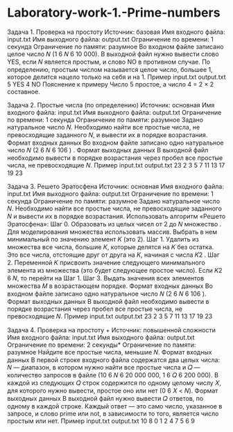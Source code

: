 # Laboratory-work-1.-Prime-numbers

Задача 1. Проверка на простоту
Источник: базовая
Имя входного файла: input.txt
Имя выходного файла: output.txt
Ограничение по времени: 1 секунда
Ограничение по памяти: разумное
Во входном файле записано целое число 𝑁 (1 6 𝑁 6 10 000).
В выходной файл нужно вывести слово YES, если 𝑁 является простым, и слово NO в
противном случае.
По определению, простым числом называется целое число, большее 1, которое делится
нацело только на себя и на 1.
Пример
input.txt output.txt
5 YES
4 NO
Пояснение к примеру
Число 5 простое, а число 4 = 2 × 2 составное.

Задача 2. Простые числа (по определению)
Источник: основная
Имя входного файла: input.txt
Имя выходного файла: output.txt
Ограничение по времени: 1 секунда
Ограничение по памяти: разумное
Задано натуральное число 𝑁.
Необходимо найти все простые числа, не превосходящие заданного 𝑁, и вывести их в
порядке возрастания.
Формат входных данных
Во входном файле записано одно натуральное число 𝑁 (2 6 𝑁 6 106
) .
Формат выходных данных
В выходной файл необходимо вывести в порядке возрастания через пробел все простые
числа, не превосходящие 𝑁.
Пример
input.txt output.txt
23 2 3 5 7 11 13 17 19 23

Задача 3. Решето Эратосфена
Источник: основная
Имя входного файла: input.txt
Имя выходного файла: output.txt
Ограничение по времени: 1 секунда
Ограничение по памяти: разумное
Задано натуральное число 𝑁. Необходимо найти все простые числа, не превосходящие
заданного 𝑁 и вывести их в порядке возрастания. Использовать алгоритм «Решето Эратосфена»:
Шаг 0. Образовать из целых чисел от 2 до 𝑁 множество . Для моделирования множества
использовать массив. Выбрать в нем минимальный по значению элемент 𝐾 (это 2).
Шаг 1. Удалить из множества все числа, большие 𝐾, которые делятся на 𝐾 без остатка.
Это все числа, отстоящие друг от друга на 𝐾, начиная с числа 𝐾2
.
Шаг 2. Переменной 𝐾 присвоить значение следующего минимального элемента из множества (это будет следующее простое число). Если 𝐾2 6 𝑁, то перейти на Шаг 1.
Шаг 3. Выдать значения всех элементов множества 𝑀 в возрастающем порядке.
Формат входных данных
Во входном файле записано одно натуральное число 𝑁 (2 6 𝑁 6 106
).
Формат выходных данных
В выходной файл необходимо вывести в порядке возрастания через пробел все простые
числа, не превосходящие 𝑁.
Пример
input.txt output.txt
23 2 3 5 7 11 13 17 19 23

Задача 4. Проверка на простоту +
Источник: повышенной сложности
Имя входного файла: input.txt
Имя выходного файла: output.txt
Ограничение по времени: 2 секунды*
Ограничение по памяти: разумное
Найдите все простые числа, меньшие 𝑁.
Формат входных данных
В первой строке входного файла содержатся два целых числа: 𝑁 — диапазон, в котором
нужно найти все простые числа и 𝑄 — количество запросов в файле (10 6 𝑁 6 20 000 000,
1 6 𝑄 6 200 000).
В каждой из следующих 𝑄 строк содержится по одному целому числу 𝑋, для которого
нужно вывести, простое оно или нет (0 6 𝑋 < 𝑁).
Формат выходных данных
В выходной файл нужно вывести 𝑄 ответов, по одному в каждой строке. Каждый ответ —
это само число, указанное в запросе, и слово prime или not, в зависимости то того, является
число простым или нет.
Пример
input.txt output.txt
10 8
0
1
2
4
7
5
6
9
